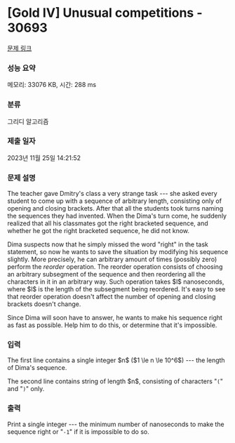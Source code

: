 # [Gold IV] Unusual competitions - 30693 

[문제 링크](https://www.acmicpc.net/problem/30693) 

### 성능 요약

메모리: 33076 KB, 시간: 288 ms

### 분류

그리디 알고리즘

### 제출 일자

2023년 11월 25일 14:21:52

### 문제 설명

<p>The teacher gave Dmitry's class a very strange task --- she asked every student to come up with a sequence of arbitrary length, consisting only of opening and closing brackets. After that all the students took turns naming the sequences they had invented. When the Dima's turn come, he suddenly realized that all his classmates got the right bracketed sequence, and whether he got the right bracketed sequence, he did not know.</p>

<p>Dima suspects now that he simply missed the word "right" in the task statement, so now he wants to save the situation by modifying his sequence slightly. More precisely, he can arbitrary amount of times (possibly zero) perform the <em>reorder</em> operation. The reorder operation consists of choosing an arbitrary subsegment of the sequence and then reordering all the characters in it in an arbitrary way. Such operation takes $l$ nanoseconds, where $l$ is the length of the subsegment being reordered. It's easy to see that reorder operation doesn't affect the number of opening and closing brackets doesn't change.</p>

<p>Since Dima will soon have to answer, he wants to make his sequence right as fast as possible. Help him to do this, or determine that it's impossible.</p>

### 입력 

 <p>The first line contains a single integer $n$ ($1 \le n \le 10^6$) --- the length of Dima's sequence.</p>

<p>The second line contains string of length $n$, consisting of characters "<code>(</code>" and "<code>)</code>" only.</p>

### 출력 

 <p>Print a single integer --- the minimum number of nanoseconds to make the sequence right or "<code>-1</code>" if it is impossible to do so.</p>

